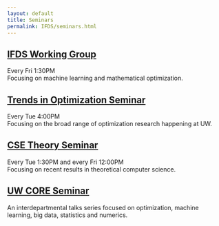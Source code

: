 ```yaml
---
layout: default
title: Seminars
permalink: IFDS/seminars.html
---
```


## [IFDS Working Group](mlopt.html)
Every Fri 1:30PM <br>
Focusing on machine learning and mathematical optimization.

## [Trends in Optimization Seminar](http://blogs.uw.edu/tops/)
Every Tue 4:00PM <br>
Focusing on the broad range of optimization research happening at UW.

## [CSE Theory Seminar](http://theory.cs.washington.edu/)
Every Tue 1:30PM and every Fri 12:00PM<br>
Focusing on recent results in theoretical computer science.

## [UW CORE Seminar](http://blogs.uw.edu/tops/core-seminar/)
An interdepartmental talks series focused on optimization, machine learning, big data, statistics and numerics.
